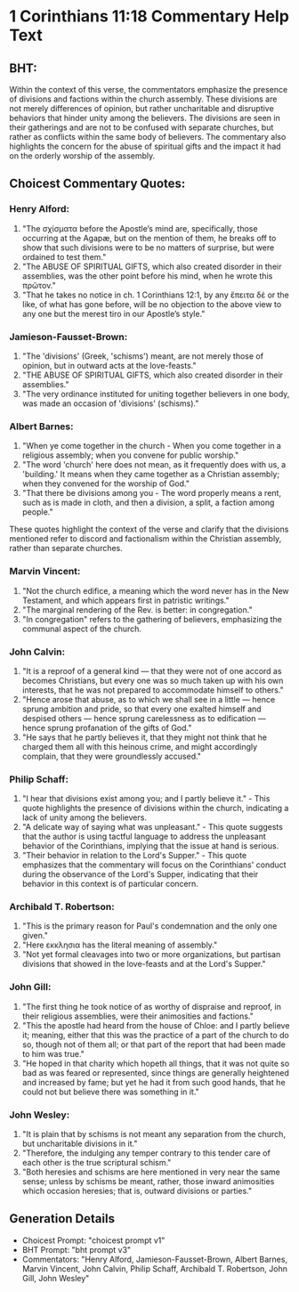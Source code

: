 # 1 Corinthians 11:18 Commentary Help Text

## BHT:
Within the context of this verse, the commentators emphasize the presence of divisions and factions within the church assembly. These divisions are not merely differences of opinion, but rather uncharitable and disruptive behaviors that hinder unity among the believers. The divisions are seen in their gatherings and are not to be confused with separate churches, but rather as conflicts within the same body of believers. The commentary also highlights the concern for the abuse of spiritual gifts and the impact it had on the orderly worship of the assembly.

## Choicest Commentary Quotes:
### Henry Alford:
1. "The σχίσματα before the Apostle’s mind are, specifically, those occurring at the Agapæ, but on the mention of them, he breaks off to show that such divisions were to be no matters of surprise, but were ordained to test them."
2. "The ABUSE OF SPIRITUAL GIFTS, which also created disorder in their assemblies, was the other point before his mind, when he wrote this πρῶτον."
3. "That he takes no notice in ch. 1 Corinthians 12:1, by any ἔπειτα δέ or the like, of what has gone before, will be no objection to the above view to any one but the merest tiro in our Apostle’s style."

### Jamieson-Fausset-Brown:
1. "The 'divisions' (Greek, 'schisms') meant, are not merely those of opinion, but in outward acts at the love-feasts."
2. "THE ABUSE OF SPIRITUAL GIFTS, which also created disorder in their assemblies."
3. "The very ordinance instituted for uniting together believers in one body, was made an occasion of 'divisions' (schisms)."

### Albert Barnes:
1. "When ye come together in the church - When you come together in a religious assembly; when you convene for public worship."
2. "The word 'church' here does not mean, as it frequently does with us, a 'building.' It means when they came together as a Christian assembly; when they convened for the worship of God."
3. "That there be divisions among you - The word properly means a rent, such as is made in cloth, and then a division, a split, a faction among people."

These quotes highlight the context of the verse and clarify that the divisions mentioned refer to discord and factionalism within the Christian assembly, rather than separate churches.

### Marvin Vincent:
1. "Not the church edifice, a meaning which the word never has in the New Testament, and which appears first in patristic writings."
2. "The marginal rendering of the Rev. is better: in congregation."
3. "In congregation" refers to the gathering of believers, emphasizing the communal aspect of the church.

### John Calvin:
1. "It is a reproof of a general kind — that they were not of one accord as becomes Christians, but every one was so much taken up with his own interests, that he was not prepared to accommodate himself to others."
2. "Hence arose that abuse, as to which we shall see in a little — hence sprung ambition and pride, so that every one exalted himself and despised others — hence sprung carelessness as to edification — hence sprung profanation of the gifts of God."
3. "He says that he partly believes it, that they might not think that he charged them all with this heinous crime, and might accordingly complain, that they were groundlessly accused."

### Philip Schaff:
1. "I hear that divisions exist among you; and I partly believe it." - This quote highlights the presence of divisions within the church, indicating a lack of unity among the believers.
2. "A delicate way of saying what was unpleasant." - This quote suggests that the author is using tactful language to address the unpleasant behavior of the Corinthians, implying that the issue at hand is serious.
3. "Their behavior in relation to the Lord's Supper." - This quote emphasizes that the commentary will focus on the Corinthians' conduct during the observance of the Lord's Supper, indicating that their behavior in this context is of particular concern.

### Archibald T. Robertson:
1. "This is the primary reason for Paul's condemnation and the only one given." 
2. "Here εκκλησια has the literal meaning of assembly." 
3. "Not yet formal cleavages into two or more organizations, but partisan divisions that showed in the love-feasts and at the Lord's Supper."

### John Gill:
1. "The first thing he took notice of as worthy of dispraise and reproof, in their religious assemblies, were their animosities and factions."
2. "This the apostle had heard from the house of Chloe: and I partly believe it; meaning, either that this was the practice of a part of the church to do so, though not of them all; or that part of the report that had been made to him was true."
3. "He hoped in that charity which hopeth all things, that it was not quite so bad as was feared or represented, since things are generally heightened and increased by fame; but yet he had it from such good hands, that he could not but believe there was something in it."

### John Wesley:
1. "It is plain that by schisms is not meant any separation from the church, but uncharitable divisions in it."
2. "Therefore, the indulging any temper contrary to this tender care of each other is the true scriptural schism."
3. "Both heresies and schisms are here mentioned in very near the same sense; unless by schisms be meant, rather, those inward animosities which occasion heresies; that is, outward divisions or parties."


## Generation Details
- Choicest Prompt: "choicest prompt v1"
- BHT Prompt: "bht prompt v3"
- Commentators: "Henry Alford, Jamieson-Fausset-Brown, Albert Barnes, Marvin Vincent, John Calvin, Philip Schaff, Archibald T. Robertson, John Gill, John Wesley"
